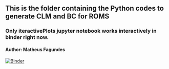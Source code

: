 ## This is the folder containing the Python codes to generate CLM and BC for ROMS
### Only iteractivePlots jupyter notebook works interactively in binder right now.
#### Author: Matheus Fagundes

[![Binder](https://mybinder.org/badge_logo.svg)](https://mybinder.org/v2/gist/eccofsGroup/Preprocessing_AWS_ROMS_Python/HEAD)

